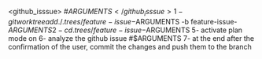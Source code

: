 <github_isssue> #$ARGUMENTS
</github_isssue>
1- git worktree add ./.trees/feature-issue-$ARGUMENTS -b feature-issue-$ARGUMENTS
2- cd .trees/feature-issue-$ARGUMENTS
5- activate plan mode on
6- analyze the github issue #$ARGUMENTS
7- at the end after the confirmation of the user, commit the changes and push them to the branch
